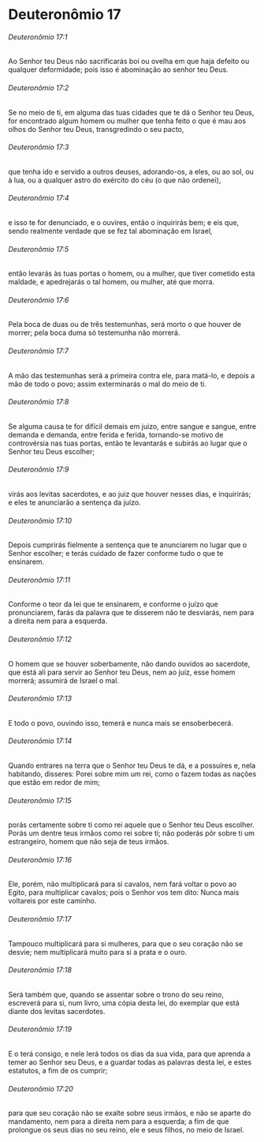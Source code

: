 # Deuteronômio 17

###### Deuteronômio 17:1

Ao Senhor teu Deus não sacrificarás boi ou ovelha em que haja defeito ou qualquer deformidade; pois isso é abominação ao senhor teu Deus.

###### Deuteronômio 17:2

Se no meio de ti, em alguma das tuas cidades que te dá o Senhor teu Deus, for encontrado algum homem ou mulher que tenha feito o que é mau aos olhos do Senhor teu Deus, transgredindo o seu pacto,

###### Deuteronômio 17:3

que tenha ido e servido a outros deuses, adorando-os, a eles, ou ao sol, ou à lua, ou a qualquer astro do exército do céu (o que não ordenei),

###### Deuteronômio 17:4

e isso te for denunciado, e o ouvires, então o inquirirás bem; e eis que, sendo realmente verdade que se fez tal abominação em Israel,

###### Deuteronômio 17:5

então levarás às tuas portas o homem, ou a mulher, que tiver cometido esta maldade, e apedrejarás o tal homem, ou mulher, até que morra.

###### Deuteronômio 17:6

Pela boca de duas ou de três testemunhas, será morto o que houver de morrer; pela boca duma só testemunha não morrerá.

###### Deuteronômio 17:7

A mão das testemunhas será a primeira contra ele, para matá-lo, e depois a mão de todo o povo; assim exterminarás o mal do meio de ti.

###### Deuteronômio 17:8

Se alguma causa te for difícil demais em juizo, entre sangue e sangue, entre demanda e demanda, entre ferida e ferida, tornando-se motivo de controvérsia nas tuas portas, então te levantarás e subirás ao lugar que o Senhor teu Deus escolher;

###### Deuteronômio 17:9

virás aos levitas sacerdotes, e ao juiz que houver nesses dias, e inquirirás; e eles te anunciarão a sentença da juízo.

###### Deuteronômio 17:10

Depois cumprirás fielmente a sentença que te anunciarem no lugar que o Senhor escolher; e terás cuidado de fazer conforme tudo o que te ensinarem.

###### Deuteronômio 17:11

Conforme o teor da lei que te ensinarem, e conforme o juízo que pronunciarem, farás da palavra que te disserem não te desviarás, nem para a direita nem para a esquerda.

###### Deuteronômio 17:12

O homem que se houver soberbamente, não dando ouvidos ao sacerdote, que está ali para servir ao Senhor teu Deus, nem ao juiz, esse homem morrerá; assumirá de Israel o mal.

###### Deuteronômio 17:13

E todo o povo, ouvindo isso, temerá e nunca mais se ensoberbecerá.

###### Deuteronômio 17:14

Quando entrares na terra que o Senhor teu Deus te dá, e a possuíres e, nela habitando, disseres: Porei sobre mim um rei, como o fazem todas as nações que estão em redor de mim;

###### Deuteronômio 17:15

porás certamente sobre ti como rei aquele que o Senhor teu Deus escolher. Porás um dentre teus irmãos como rei sobre ti; não poderás pôr sobre ti um estrangeiro, homem que não seja de teus irmãos.

###### Deuteronômio 17:16

Ele, porém, não multiplicará para si cavalos, nem fará voltar o povo ao Egito, para multiplicar cavalos; pois o Senhor vos tem dito: Nunca mais voltareis por este caminho.

###### Deuteronômio 17:17

Tampouco multiplicará para si mulheres, para que o seu coração não se desvie; nem multiplicará muito para si a prata e o ouro.

###### Deuteronômio 17:18

Será também que, quando se assentar sobre o trono do seu reino, escreverá para si, num livro, uma cópia desta lei, do exemplar que está diante dos levitas sacerdotes.

###### Deuteronômio 17:19

E o terá consigo, e nele lerá todos os dias da sua vida, para que aprenda a temer ao Senhor seu Deus, e a guardar todas as palavras desta lei, e estes estatutos, a fim de os cumprir;

###### Deuteronômio 17:20

para que seu coração não se exalte sobre seus irmãos, e não se aparte do mandamento, nem para a direita nem para a esquerda; a fim de que prolongue os seus dias no seu reino, ele e seus filhos, no meio de Israel.

